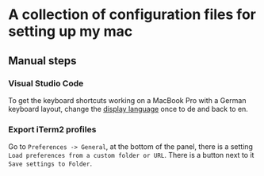 # A collection of configuration files for setting up my mac

## Manual steps

### Visual Studio Code

To get the keyboard shortcuts working on a MacBook Pro with a German keyboard layout, change the [display language](https://code.visualstudio.com/docs/getstarted/locales) once to de and back to en.

### Export iTerm2 profiles

Go to `Preferences -> General`, at the bottom of the panel, there is a setting `Load preferences from a custom folder or URL`. There is a button next to it `Save settings to Folder`.
